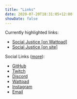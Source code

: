 ```yaml
---
title: "Links"
date: 2020-07-20T18:31:05+12:00
showDate: false
---
```


Currently highlighted links:

* [Social Justice [on Wattpad]](https://my.w.tt/7DekDRVFg8)
* [Social Justice [on site]](https://le-bananafish.github.io/posts/social-justice)

Social Links ([more](https://linktr.ee/sebastianlau)):

* [GitHub](https://github.com/le-bananafish)
* [Twitch](https://twitch.tv/bananafishrwx)
* [Discord](https://discord.gg/yHGxJGe)
* [Wattpad](https://www.wattpad.com/user/_sebastianlau)
* [Instagram](https://instagram.com/sebastianlau25)
* [Email](mailto:sebastianlauofficial@gmail.com)
